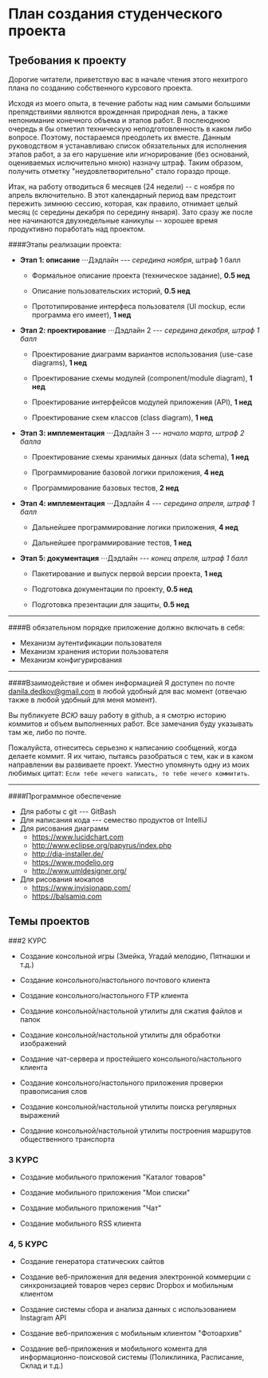 План создания студенческого проекта
==============================================


Требования к проекту
--------------------

Дорогие читатели, приветствую вас в начале чтения этого нехитрого плана по созданию собственного курсового проекта.

Исходя из моего опыта, в течение работы над ним самыми большими препядствиями являются врожденная природная лень, а также непонимание конечного объема и этапов работ. В послеюднюю очередь я бы отметил техническую неподготовленность в каком либо вопросе. Поэтому, постараемся преодолеть их вместе. Данным руководством я устанавливаю список обязательных для исполнения этапов работ, а за его нарушение или игнорирование (без оснований, оцениваемых ислючительно мною) назначу штраф. Таким образом, получить отметку "неудовлетворительно" стало гораздо проще. 

Итак, на работу отводиться 6 месяцев (24 недели) -- с ноября по апрель включительно. В этот календарный период вам предстоит пережить зимнюю сессию, которая, как правило, отнимает целый месяц (с середины декабря по середину января). Зато сразу же после нее начинаются двухнедельные каникулы -- хорошее время продуктивно поработать над проектом.


####Этапы реализации проекта:

* __Этап 1: описание__
⋅⋅⋅Дэдлайн --- _середина ноября_, штраф 1 балл

	* Формальное описание проекта (техническое задание), __0.5 нед__

	* Описание пользовательских историй, __0.5 нед__

	* Прототипирование интерфеса пользователя (UI mockup, если программа его имеет), __1 нед__

* __Этап 2: проектирование__
⋅⋅⋅Дэдлайн 2 --- _середина декабря, штраф 1 балл_

	* Проектирование диаграмм вариантов использования (use-case diagrams), __1 нед__

	* Проектирование схемы модулей (component/module diagram), __1 нед__

	* Проектирование интерфейсов модулей приложения (API), __1 нед__

	* Проектирование схем классов (class diagram), __1 нед__

* __Этап 3: имплементация__
⋅⋅⋅Дэдлайн 3 --- _начало марта, штраф 2 балла_

	* Проектирование схемы хранимых данных (data schema), __1 нед__

	* Программирование базовой логики приложения, __4 нед__

	* Программирование базовых тестов, __2 нед__

* __Этап 4: имплементация__
⋅⋅⋅Дэдлайн 4 --- _середина апреля, штраф 1 балл_

	* Дальнейшее программирование логики приложения, __4 нед__

	* Дальнейшее программирование тестов, __1 нед__

* __Этап 5: документация__
⋅⋅⋅Дэдлайн --- _конец апреля, штраф 1 балл_

	* Пакетирование и выпуск первой версии проекта, __1 нед__

	* Подготовка документации по проекту,  __0.5 нед__

	* Подготовка презентации для защиты,  __0.5 нед__


---

####В обязательном порядке приложение должно включать в себя:
* Механизм аутентификации пользователя
* Механизм хранения истории пользователя
* Механизм конфигурирования

---

####Взаимодействие и обмен информацией
Я доступен по почте danila.dedkov@gmail.com в любой удобный для вас момент (отвечаю также в любой удобный для меня момент).

Вы публикуете _ВСЮ_ вашу работу в github, а я смотрю историю коммитов и объем выполненных работ. Все замечания буду указывать там же, либо по почте.

Пожалуйста, отнеситесь серьезно к написанию сообщений, когда делаете коммит. Я их читаю, пытаясь разобраться с тем, как и в каком направлении вы развиваете проект. Уместно упомянуть одну из моих любимых цитат: `Если тебе нечего написать, то тебе нечего коммитить`.

---

####Программное обеспечение
* Для работы с git --- GitBash
* Для написания кода --- cемество продуктов от IntelliJ
* Для рисования диаграмм
	* https://www.lucidchart.com
	* http://www.eclipse.org/papyrus/index.php
	* http://dia-installer.de/
	* https://www.modelio.org
	* http://www.umldesigner.org/
* Для рисования мокапов
	* https://www.invisionapp.com/
	* https://balsamiq.com
	

Темы проектов
-------------

###2 КУРС

* Создание консольной игры (Змейка, Угадай мелодию, Пятнашки и т.д.)

* Создание консольного/настольного почтового клиента

* Создание консольного/настольного FTP клиента

* Создание консольной/настольной утилиты для сжатия файлов и папок

* Создание консольной/настольной утилиты для обработки изображений

* Создание чат-сервера и простейшего консольного/настольного клиента

* Создание консольного/настольного приложения проверки правописания слов

* Создание консольной/настольной утилиты поиска регулярных выражений

* Создание консольной/настольной утилиты построения маршрутов общественного транспорта

### 3 КУРС

* Создание мобильного приложения "Каталог товаров"

* Создание мобильного приложения "Мои списки"

* Создание мобильного приложения "Чат"

* Создание мобильного RSS клиента


### 4, 5 КУРС

* Создание генератора статических сайтов

* Создание веб-приложения для ведения электронной коммерции с синхронизацией товаров через сервис Dropbox и мобильным клиентом

* Создание системы сбора и анализа данных с использованием Instagram API

* Создание веб-приложения с мобильным клиентом "Фотоархив"

* Создание веб-приложения и мобильного комента для информационно-поисковой системы (Поликлиника, Расписание, Склад и т.д.)
